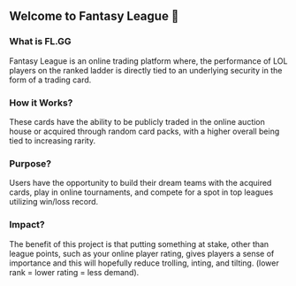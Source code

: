 ## Welcome to Fantasy League 👋

### What is FL.GG
Fantasy League is an online trading platform where, the performance of LOL players on the ranked ladder is directly tied to an underlying security in the form of a trading card.

### How it Works?
These cards have the ability to be publicly traded in the online auction house or acquired through random card packs, with a higher overall being tied to increasing rarity.

### Purpose?
Users have the opportunity to build their dream teams with the acquired cards, play in online tournaments, and compete for a spot in top leagues utilizing win/loss record.

### Impact?
The benefit of this project is that putting something at stake, other than league points, such as your online player rating, gives players a sense of importance and this will hopefully reduce trolling, inting, and tilting. (lower rank = lower rating = less demand).
